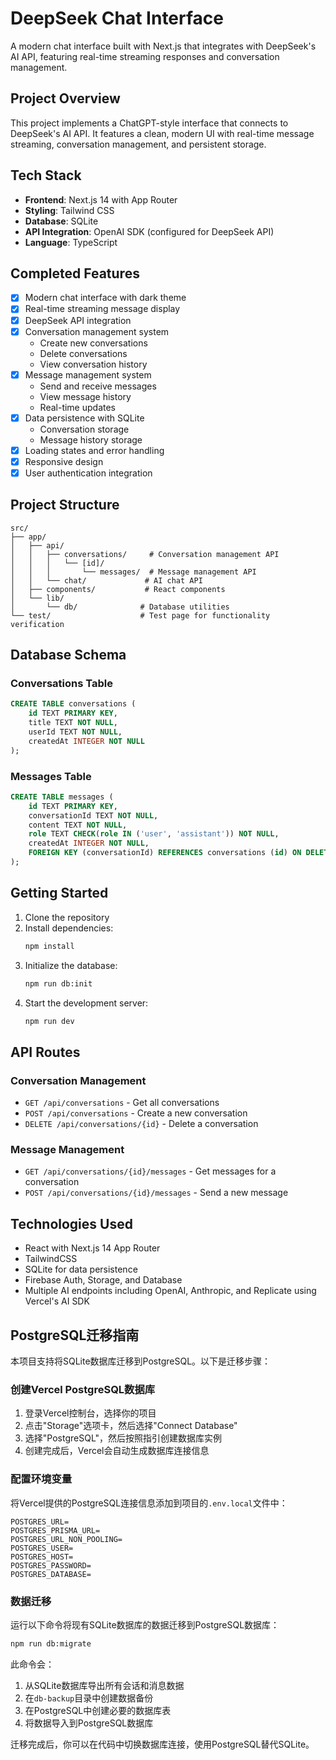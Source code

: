 # DeepSeek Chat Interface

A modern chat interface built with Next.js that integrates with DeepSeek's AI API, featuring real-time streaming responses and conversation management.

## Project Overview

This project implements a ChatGPT-style interface that connects to DeepSeek's AI API. It features a clean, modern UI with real-time message streaming, conversation management, and persistent storage.

## Tech Stack

- **Frontend**: Next.js 14 with App Router
- **Styling**: Tailwind CSS
- **Database**: SQLite
- **API Integration**: OpenAI SDK (configured for DeepSeek API)
- **Language**: TypeScript

## Completed Features

- [x] Modern chat interface with dark theme
- [x] Real-time streaming message display
- [x] DeepSeek API integration
- [x] Conversation management system
  - Create new conversations
  - Delete conversations
  - View conversation history
- [x] Message management system
  - Send and receive messages
  - View message history
  - Real-time updates
- [x] Data persistence with SQLite
  - Conversation storage
  - Message history storage
- [x] Loading states and error handling
- [x] Responsive design
- [x] User authentication integration

## Project Structure

```
src/
├── app/
│   ├── api/
│   │   ├── conversations/     # Conversation management API
│   │   │   └── [id]/
│   │   │       └── messages/  # Message management API
│   │   └── chat/             # AI chat API
│   ├── components/           # React components
│   └── lib/
│       └── db/              # Database utilities
└── test/                    # Test page for functionality verification
```

## Database Schema

### Conversations Table
```sql
CREATE TABLE conversations (
    id TEXT PRIMARY KEY,
    title TEXT NOT NULL,
    userId TEXT NOT NULL,
    createdAt INTEGER NOT NULL
);
```

### Messages Table
```sql
CREATE TABLE messages (
    id TEXT PRIMARY KEY,
    conversationId TEXT NOT NULL,
    content TEXT NOT NULL,
    role TEXT CHECK(role IN ('user', 'assistant')) NOT NULL,
    createdAt INTEGER NOT NULL,
    FOREIGN KEY (conversationId) REFERENCES conversations (id) ON DELETE CASCADE
);
```

## Getting Started

1. Clone the repository
2. Install dependencies:
   ```bash
   npm install
   ```
3. Initialize the database:
   ```bash
   npm run db:init
   ```
4. Start the development server:
   ```bash
   npm run dev
   ```

## API Routes

### Conversation Management
- `GET /api/conversations` - Get all conversations
- `POST /api/conversations` - Create a new conversation
- `DELETE /api/conversations/{id}` - Delete a conversation

### Message Management
- `GET /api/conversations/{id}/messages` - Get messages for a conversation
- `POST /api/conversations/{id}/messages` - Send a new message

## Technologies Used
- React with Next.js 14 App Router
- TailwindCSS
- SQLite for data persistence
- Firebase Auth, Storage, and Database
- Multiple AI endpoints including OpenAI, Anthropic, and Replicate using Vercel's AI SDK

## PostgreSQL迁移指南

本项目支持将SQLite数据库迁移到PostgreSQL。以下是迁移步骤：

### 创建Vercel PostgreSQL数据库

1. 登录Vercel控制台，选择你的项目
2. 点击"Storage"选项卡，然后选择"Connect Database"
3. 选择"PostgreSQL"，然后按照指引创建数据库实例
4. 创建完成后，Vercel会自动生成数据库连接信息

### 配置环境变量

将Vercel提供的PostgreSQL连接信息添加到项目的`.env.local`文件中：

```
POSTGRES_URL=
POSTGRES_PRISMA_URL=
POSTGRES_URL_NON_POOLING=
POSTGRES_USER=
POSTGRES_HOST=
POSTGRES_PASSWORD=
POSTGRES_DATABASE=
```

### 数据迁移

运行以下命令将现有SQLite数据库的数据迁移到PostgreSQL数据库：

```bash
npm run db:migrate
```

此命令会：
1. 从SQLite数据库导出所有会话和消息数据
2. 在`db-backup`目录中创建数据备份
3. 在PostgreSQL中创建必要的数据库表
4. 将数据导入到PostgreSQL数据库

迁移完成后，你可以在代码中切换数据库连接，使用PostgreSQL替代SQLite。